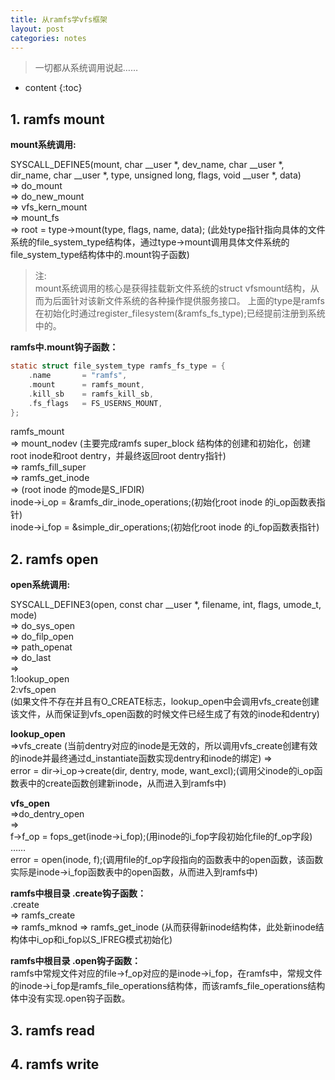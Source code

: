 ```yaml
---
title: 从ramfs学vfs框架
layout: post
categories: notes
---
```

>一切都从系统调用说起……

* content
{:toc}

## 1. ramfs mount

**mount系统调用:**

SYSCALL_DEFINE5(mount, char __user *, dev_name, char __user *, dir_name,
		char __user *, type, unsigned long, flags, void __user *, data)      
=> do_mount   
=> do_new_mount  
=> vfs_kern_mount   
=> mount_fs   
=> root = type->mount(type, flags, name, data); (此处type指针指向具体的文件系统的file_system_type结构体，通过type->mount调用具体文件系统的file_system_type结构体中的.mount钩子函数)

>注:  
>mount系统调用的核心是获得挂载新文件系统的struct vfsmount结构，从而为后面针对该新文件系统的各种操作提供服务接口。
>上面的type是ramfs在初始化时通过register_filesystem(&ramfs_fs_type);已经提前注册到系统中的。

**ramfs中.mount钩子函数：**

```c
static struct file_system_type ramfs_fs_type = {
	.name		= "ramfs",
	.mount		= ramfs_mount,
	.kill_sb	= ramfs_kill_sb,
	.fs_flags	= FS_USERNS_MOUNT,
};
```
ramfs_mount   
=> mount_nodev (主要完成ramfs super_block 结构体的创建和初始化，创建root inode和root dentry，并最终返回root dentry指针)    
=> ramfs_fill_super    
=> ramfs_get_inode    
=> (root inode 的mode是S_IFDIR)  
inode->i_op = &ramfs_dir_inode_operations;(初始化root inode 的i_op函数表指针)  
inode->i_fop = &simple_dir_operations;(初始化root inode 的i_fop函数表指针)  

## 2. ramfs open

**open系统调用:**   

SYSCALL_DEFINE3(open, const char __user *, filename, int, flags, umode_t, mode)  
=> do_sys_open  
=> do_filp_open   
=> path_openat   
=> do_last  
=>   
1:lookup_open    
2:vfs_open   
(如果文件不存在并且有O_CREATE标志，lookup_open中会调用vfs_create创建该文件，从而保证到vfs_open函数的时候文件已经生成了有效的inode和dentry)  

**lookup_open**  
=>vfs_create  (当前dentry对应的inode是无效的，所以调用vfs_create创建有效的inode并最终通过d_instantiate函数实现dentry和inode的绑定)
=>  
error = dir->i_op->create(dir, dentry, mode, want_excl);(调用父inode的i_op函数表中的create函数创建新inode，从而进入到ramfs中)  


**vfs_open**  
=>do_dentry_open   
=>   
f->f_op = fops_get(inode->i_fop);(用inode的i_fop字段初始化file的f_op字段)   
……  
error = open(inode, f);(调用file的f_op字段指向的函数表中的open函数，该函数实际是inode->i_fop函数表中的open函数，从而进入到ramfs中)  
   
**ramfs中根目录 .create钩子函数：**    
.create  
=> ramfs_create  
=> ramfs_mknod
=> ramfs_get_inode (从而获得新inode结构体，此处新inode结构体中i_op和i_fop以S_IFREG模式初始化)


**ramfs中根目录 .open钩子函数：**  
ramfs中常规文件对应的file->f_op对应的是inode->i_fop，在ramfs中，常规文件的inode->i_fop是ramfs_file_operations结构体，而该ramfs_file_operations结构体中没有实现.open钩子函数。


## 3. ramfs read

## 4. ramfs write

